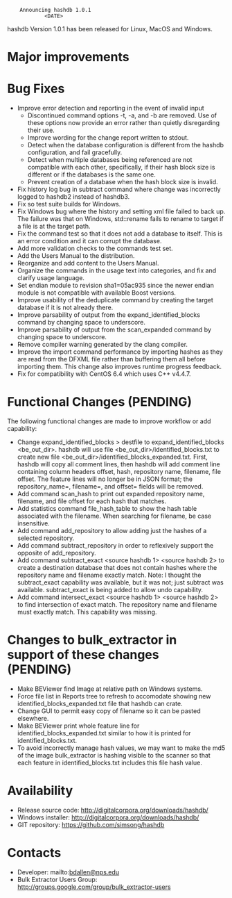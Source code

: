 		Announcing hashdb 1.0.1
		        <DATE>

hashdb Version 1.0.1 has been released for Linux, MacOS and Windows.

Major improvements
==================

Bug Fixes
=========
* Improve error detection and reporting in the event of invalid input
    * Discontinued command options -t, -a, and -b are removed.  Use of these options now provide an error rather than quietly disregarding their use.
    * Improve wording for the change report written to stdout.
    * Detect when the database configuration is different from the hashdb configuration, and fail gracefully.
    * Detect when multiple databases being referenced are not compatible with each other, specifically, if their hash block size is different or if the databases is the same one.
    * Prevent creation of a database when the hash block size is invalid.
* Fix history log bug in subtract command where change was incorrectly logged to hashdb2 instead of hashdb3.
* Fix so test suite builds for Windows.
* Fix Windows bug where the history and setting xml file failed to back up.  The failure was that on Windows, std::rename fails to rename to target if a file is at the target path.
* Fix the command test so that it does not add a database to itself.  This is an error condition and it can corrupt the database.
* Add more validation checks to the commands test set.
* Add the Users Manual to the distribution.
* Reorganize and add content to the Users Manual.
* Organize the commands in the usage text into categories, and fix and clarify usage language.
* Set endian module to revision sha1=05ac935 since the newer endian module is not compatible with available Boost versions.
* Improve usability of the deduplicate command by creating the target database if it is not already there.
* Improve parsability of output from the expand_identified_blocks command by changing space to underscore.
* Improve parsability of output from the scan_expanded command by changing space to underscore.
* Remove compiler warning generated by the clang compiler.
* Improve the import command performance by importing hashes as they are read from the DFXML file rather than buffering them all before importing them.  This change also improves runtime progress feedback.
* Fix for compatibility with CentOS 6.4 which uses C++ v4.4.7.

Functional Changes (PENDING)
==================
The following functional changes are made to improve workflow or add capability:
* Change expand_identified_blocks <hashdb> <identified blocks file> > destfile to expand_identified_blocks <hashdb> <be_out_dir>.  hashdb will use file <be_out_dir>/identified_blocks.txt to create new file <be_out_dir>/identified_blocks_expanded.txt.  First, hashdb will copy all comment lines, then hashdb will add comment line containing column headers offset, hash, repository name, filename, file offset.  The feature lines will no longer be in JSON format; the repository_name=, filename=, and offset= fields will be removed.
* Add command scan_hash <hashdb> <hex hash value> to print out expanded repository name, filename, and file offset for each hash that matches.
* Add statistics command file_hash_table <hashdb> <filename> to show the hash table associated with the filename.  When searching for filename, be case insensitive.
* Add command add_repository <source hashdb> <destination hashdb> <repository name> to allow adding just the hashes of a selected repository.
* Add command subtract_repository <source hashdb> <destination hashdb> <repository name> in order to reflexively support the opposite of add_repository.
* Add command subtract_exact <source hashdb 1> <source hashdb 2> <destination hashdb> to create a destination database that does not contain hashes where the repository name and filename exactly match.
Note: I thought the subtract_exact capability was available, but it was not; just subtract was available.  subtract_exact is being added to allow undo capability.
* Add command intersect_exact <source hashdb 1> <source hashdb 2> <destination hashdb> to find intersection of exact match.  The repository name and filename must exactly match.  This capability was missing.

Changes to bulk_extractor in support of these changes (PENDING)
=====================================================
* Make BEViewer find Image at relative path on Windows systems.
* Force file list in Reports tree to refresh to accomodate showing new identified_blocks_expanded.txt file that hashdb can crate.
* Change GUI to permit easy copy of filename so it can be pasted elsewhere.
* Make BEViewer print whole feature line for identified_blocks_expanded.txt similar to how it is printed for identified_blocks.txt.
* To avoid incorrectly manage hash values, we may want to make the md5 of the image bulk_extractor is hashing visible to the scanner so that each feature in identified_blocks.txt includes this file hash value.


Availability
============
* Release source code: http://digitalcorpora.org/downloads/hashdb/
* Windows installer: http://digitalcorpora.org/downloads/hashdb/
* GIT repository: https://github.com/simsong/hashdb

Contacts
========
* Developer: mailto:bdallen@nps.edu
* Bulk Extractor Users Group: http://groups.google.com/group/bulk_extractor-users

